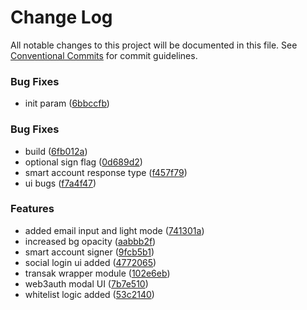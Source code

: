 # Change Log

All notable changes to this project will be documented in this file.
See [Conventional Commits](https://conventionalcommits.org) for commit guidelines.

### Bug Fixes

- init param ([6bbccfb](https://github.com/bcnmy/biconomy-client-sdk/commit/6bbccfbff8834fa96160685f80bab7d64ec0f135))

### Bug Fixes

- build ([6fb012a](https://github.com/bcnmy/biconomy-client-sdk/commit/6fb012a7d2004d5a5bad616a0ed025f1ee0a93b8))
- optional sign flag ([0d689d2](https://github.com/bcnmy/biconomy-client-sdk/commit/0d689d214fc7abf32f4f2deabcce61041b73d642))
- smart account response type ([f457f79](https://github.com/bcnmy/biconomy-client-sdk/commit/f457f794e27999ccc069c4afb7eb7644e224b61e))
- ui bugs ([f7a4f47](https://github.com/bcnmy/biconomy-client-sdk/commit/f7a4f47c6076fd78515131ec59b128f312687a06))

### Features

- added email input and light mode ([741301a](https://github.com/bcnmy/biconomy-client-sdk/commit/741301a526774ed45805e477fac461b1d6afd8ac))
- increased bg opacity ([aabbb2f](https://github.com/bcnmy/biconomy-client-sdk/commit/aabbb2fc7bab637de7a6c29fead0636979e6f6d0))
- smart account signer ([9fcb5b1](https://github.com/bcnmy/biconomy-client-sdk/commit/9fcb5b106519b1d8fe658ab0924d722b0d102351))
- social login ui added ([4772065](https://github.com/bcnmy/biconomy-client-sdk/commit/477206546e0518af5a1d835f7370d70d586420c0))
- transak wrapper module ([102e6eb](https://github.com/bcnmy/biconomy-client-sdk/commit/102e6eb5f179e4aff77d1e91973e0b32fa7b8f9a))
- web3auth modal UI ([7b7e510](https://github.com/bcnmy/biconomy-client-sdk/commit/7b7e5104ad5b1828e083f70a185328b566e9d456))
- whitelist logic added ([53c2140](https://github.com/bcnmy/biconomy-client-sdk/commit/53c2140ef9b9d79d9d9c0e0c2c80e82b1df7f8b9))
